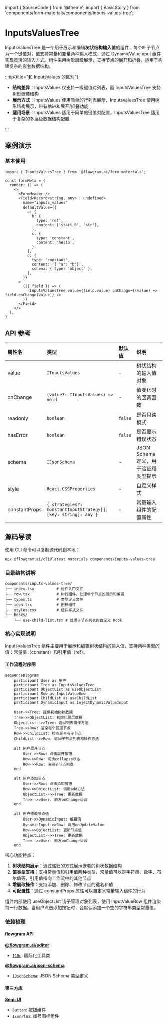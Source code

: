 import { SourceCode } from '@theme';
import { BasicStory } from 'components/form-materials/components/inputs-values-tree';

# InputsValuesTree

InputsValuesTree 是一个用于展示和编辑**树状结构输入值**的组件，每个叶子节点为一个键值对，值支持常量和变量两种输入模式，通过 DynamicValueInput 组件实现灵活的输入方式。组件采用树形层级展示，支持节点的展开和折叠，适用于构建复杂的嵌套数据结构。

:::tip{title="和 InputsValues 的区别"}

* **结构差异**：InputsValues 仅支持一级键值对列表，而 InputsValuesTree 支持树形嵌套结构
* **展示方式**：InputsValues 使用简单的行列表展示，InputsValuesTree 使用树形结构展示，带有缩进和展开/折叠功能
* **适用场景**：InputsValues 适用于简单的键值对配置，InputsValuesTree 适用于复杂的多层级数据结构配置

:::

## 案例演示

### 基本使用

<BasicStory />

```tsx pure title="form-meta.tsx"
import { InputsValuesTree } from '@flowgram.ai/form-materials';

const formMeta = {
  render: () => (
    <>
      <FormHeader />
      <Field<Record<string, any> | undefined>
        name="inputs_values"
        defaultValue={{
          a: {
            b: {
              type: 'ref',
              content: ['start_0', 'str'],
            },
            c: {
              type: 'constant',
              content: 'hello',
            },
          },
          d: {
            type: 'constant',
            content: '{ "a": "b"}',
            schema: { type: 'object' },
          },
        }}
      >
        {({ field }) => (
          <InputsValuesTree value={field.value} onChange={(value) => field.onChange(value)} />
        )}
      </Field>
    </>
  ),
}
```

## API 参考

| 属性名 | 类型 | 默认值 | 说明 |
| :--- | :--- | :--- | :--- |
| value | `IInputsValues` | - | 树状结构的输入值对象 |
| onChange | `(value?: IInputsValues) => void` | - | 值变化时的回调函数 |
| readonly | `boolean` | `false` | 是否只读模式 |
| hasError | `boolean` | `false` | 是否显示错误状态 |
| schema | `IJsonSchema` | - | JSON Schema 定义，用于验证和类型提示 |
| style | `React.CSSProperties` | - | 自定义样式 |
| constantProps | `{ strategies?: ConstantInputStrategy[]; [key: string]: any }` | - | 常量输入组件的配置属性 |

## 源码导读

<SourceCode href="https://github.com/bytedance/flowgram.ai/tree/main/packages/materials/form-materials/src/components/inputs-values-tree" />

使用 CLI 命令可以复制源代码到本地：

```bash
npx @flowgram.ai/cli@latest materials components/inputs-values-tree
```

### 目录结构讲解

```plaintext
components/inputs-values-tree/
├── index.tsx          # 组件入口文件
├── row.tsx            # 树行组件，处理单个节点的展示和编辑
├── types.ts           # 类型定义文件
├── icon.tsx           # 图标组件
├── styles.css         # 组件样式文件
└── hooks/
    └── use-child-list.tsx # 处理子节点列表的自定义 Hook
```

### 核心实现说明

InputsValuesTree 组件主要用于展示和编辑树状结构的输入值，支持两种类型的值：常量值（constant）和引用值（ref）。

#### 工作流程时序图

```mermaid
sequenceDiagram
    participant User as 用户
    participant Tree as InputsValuesTree
    participant ObjectList as useObjectList
    participant Row as InputValueRow
    participant ChildList as useChildList
    participant DynamicInput as InjectDynamicValueInput

    User->>Tree: 提供初始树状数据
    Tree->>ObjectList: 初始化顶层数据
    ObjectList-->>Tree: 返回列表操作方法
    Tree->>Row: 渲染每个顶层节点
    Row->>ChildList: 检查是否有子节点
    ChildList-->>Row: 返回子节点列表和操作方法

    alt 用户展开节点
        User->>Row: 点击展开按钮
        Row->>Row: 切换collapse状态
        Row->>Row: 渲染子节点列表
    end

    alt 用户添加节点
        User->>Row: 点击添加按钮
        Row->>ObjectList: 调用add方法
        ObjectList-->>Tree: 更新数据
        Tree-->>User: 触发onChange回调
    end

    alt 用户修改节点值
        User->>DynamicInput: 编辑值
        DynamicInput->>Row: 调用onUpdateValue
        Row->>ObjectList: 更新节点值
        ObjectList-->>Tree: 更新数据
        Tree-->>User: 触发onChange回调
    end
```

核心功能特点：

1. **树状结构展示**：通过递归的方式展示嵌套的树状数据结构
2. **值类型支持**：支持常量值和引用值两种类型，常量值可以是字符串、数字、布尔值等，引用值指向工作流中的其他节点
3. **增删改操作**：支持添加、删除、修改节点的键名和值
4. **可配置性**：通过 constantProps 属性可以自定义常量输入组件的行为

组件内部使用 useObjectList 钩子管理对象列表，使用 InputValueRow 组件渲染每一行数据。当用户点击添加按钮时，会默认添加一个空的字符串类型常量值。

### 依赖梳理

#### flowgram API

[**@flowgram.ai/editor**](https://github.com/bytedance/flowgram.ai/tree/main/packages/client/editor)

* [`I18n`](https://flowgram.ai/auto-docs/editor/variables/I18n): 国际化工具类

[**@flowgram.ai/json-schema**](https://github.com/bytedance/flowgram.ai/tree/main/packages/json-schema)

* [`IJsonSchema`](https://flowgram.ai/auto-docs/json-schema/interfaces/IJsonSchema): JSON Schema 类型定义

#### 第三方库

[**Semi UI**](https://semi.design/zh-CN)

* `Button`: 按钮组件
* `IconPlus`: 加号图标组件
